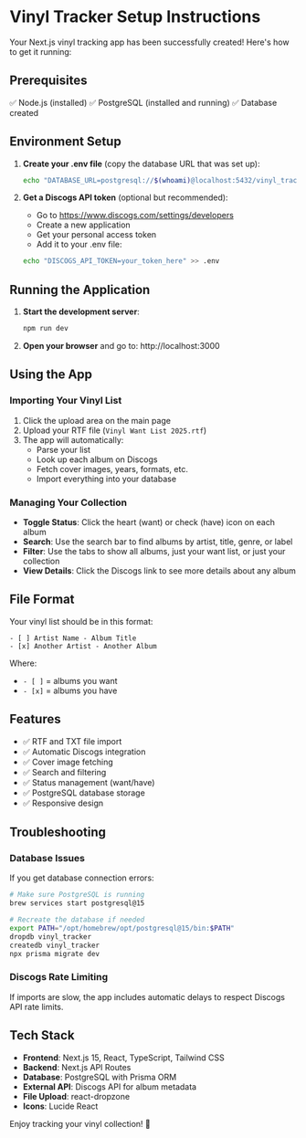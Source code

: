 # Vinyl Tracker Setup Instructions

Your Next.js vinyl tracking app has been successfully created! Here's how to get it running:

## Prerequisites

✅ Node.js (installed)
✅ PostgreSQL (installed and running)
✅ Database created

## Environment Setup

1. **Create your .env file** (copy the database URL that was set up):
   ```bash
   echo "DATABASE_URL=postgresql://$(whoami)@localhost:5432/vinyl_tracker?schema=public" > .env
   ```

2. **Get a Discogs API token** (optional but recommended):
   - Go to https://www.discogs.com/settings/developers
   - Create a new application
   - Get your personal access token
   - Add it to your .env file:
   ```bash
   echo "DISCOGS_API_TOKEN=your_token_here" >> .env
   ```

## Running the Application

1. **Start the development server**:
   ```bash
   npm run dev
   ```

2. **Open your browser** and go to: http://localhost:3000

## Using the App

### Importing Your Vinyl List

1. Click the upload area on the main page
2. Upload your RTF file (`Vinyl Want List 2025.rtf`)
3. The app will automatically:
   - Parse your list
   - Look up each album on Discogs
   - Fetch cover images, years, formats, etc.
   - Import everything into your database

### Managing Your Collection

- **Toggle Status**: Click the heart (want) or check (have) icon on each album
- **Search**: Use the search bar to find albums by artist, title, genre, or label
- **Filter**: Use the tabs to show all albums, just your want list, or just your collection
- **View Details**: Click the Discogs link to see more details about any album

## File Format

Your vinyl list should be in this format:
```
- [ ] Artist Name - Album Title
- [x] Another Artist - Another Album
```

Where:
- `- [ ]` = albums you want
- `- [x]` = albums you have

## Features

- ✅ RTF and TXT file import
- ✅ Automatic Discogs integration
- ✅ Cover image fetching
- ✅ Search and filtering
- ✅ Status management (want/have)
- ✅ PostgreSQL database storage
- ✅ Responsive design

## Troubleshooting

### Database Issues
If you get database connection errors:
```bash
# Make sure PostgreSQL is running
brew services start postgresql@15

# Recreate the database if needed
export PATH="/opt/homebrew/opt/postgresql@15/bin:$PATH"
dropdb vinyl_tracker
createdb vinyl_tracker
npx prisma migrate dev
```

### Discogs Rate Limiting
If imports are slow, the app includes automatic delays to respect Discogs API rate limits.

## Tech Stack

- **Frontend**: Next.js 15, React, TypeScript, Tailwind CSS
- **Backend**: Next.js API Routes
- **Database**: PostgreSQL with Prisma ORM
- **External API**: Discogs API for album metadata
- **File Upload**: react-dropzone
- **Icons**: Lucide React

Enjoy tracking your vinyl collection! 🎵
